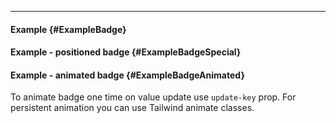 ___

#### Example {#ExampleBadge}

<example name="ExampleBadge"></example>

#### Example - positioned badge {#ExampleBadgeSpecial}

<example name="ExampleBadgeSpecial"></example>

#### Example - animated badge {#ExampleBadgeAnimated}

To animate badge one time on value update use `update-key` prop. For persistent animation you can use Tailwind animate classes.

<example name="ExampleBadgeAnimated"></example>
